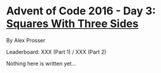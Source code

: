 # Advent of Code 2016 - Day 3: [Squares With Three Sides](https://adventofcode.com/2016/day/3)
By Alex Prosser

Leaderboard: XXX (Part 1) / XXX (Part 2)

Nothing here is written yet...